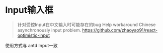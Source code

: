 # Input输入框

> 针对受控Input在中文输入时可能存在的bug
> Help workaround Chinese asynchronously input problem.
> https://github.com/zhaoyao91/react-optimistic-input

使用方式与 antd Input一致